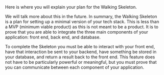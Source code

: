 Here is where you will explain your plan for the Walking Skeleton.

We will talk more about this in the future. In summary, the Walking Skeleton is a plan for setting up a minimal version of your tech stack. This is less than a MVP (minimum viable product) as this is not meant to be a product. It is to prove that you are able to integrate the three main components of your application: front end, back end, and database. 

To complete the Skeleton you must be able to interact with your front end, have that interaction be sent to your backend, have something be stored in your database, and return a result back to the front end. This feature does not have to be particularly powerful or meaningful, but you must prove that you can communicate between each component of your application.